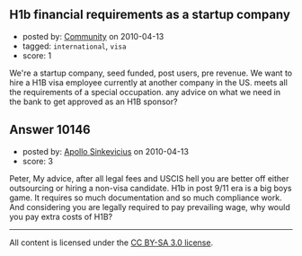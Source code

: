 ## H1b financial requirements as a startup company

- posted by: [Community](https://stackexchange.com/users/-1/-1-community) on 2010-04-13
- tagged: `international`, `visa`
- score: 1

We're a startup company, seed funded, post users, pre revenue. We want to hire a H1B visa employee currently at another company in the US. meets all the requirements of a special occupation. any advice on what we need in the bank to get approved as an H1B sponsor?


## Answer 10146

- posted by: [Apollo Sinkevicius](https://stackexchange.com/users/-1/2119-apollo-sinkevicius) on 2010-04-13
- score: 3

Peter,
My advice, after all legal fees and USCIS hell you are better off either outsourcing or hiring a non-visa candidate. H1b in post 9/11 era is a big boys game. It requires so much documentation and so much compliance work. And considering you are legally required to pay prevailing wage, why would you pay extra costs of H1B?



---

All content is licensed under the [CC BY-SA 3.0 license](https://creativecommons.org/licenses/by-sa/3.0/).

